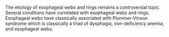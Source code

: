 The etiology of esophageal webs and rings remains a controversial topic. Several conditions have correlated with esophageal webs and rings. Esophageal webs have classically associated with Plummer-Vinson syndrome which is classically a triad of dysphagia, iron-deficiency anemia, and esophageal webs.